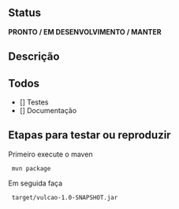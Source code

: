## Status
**PRONTO / EM DESENVOLVIMENTO / MANTER**

## Descrição


## Todos
- [] Testes
- [] Documentação

## Etapas para testar ou reproduzir

Primeiro execute o maven 
 
```
 mvn package
```
Em seguida faça

```
 target/vulcao-1.0-SNAPSHOT.jar
```